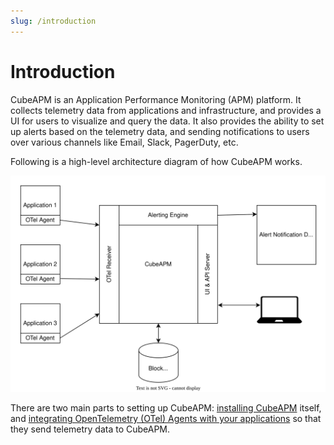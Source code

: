```yaml
---
slug: /introduction
---
```


# Introduction

CubeAPM is an Application Performance Monitoring (APM) platform. It collects telemetry data from applications and infrastructure, and provides a UI for users to visualize and query the data. It also provides the ability to set up alerts based on the telemetry data, and sending notifications to users over various channels like Email, Slack, PagerDuty, etc.

Following is a high-level architecture diagram of how CubeAPM works.

![CubeAPM Architecture](/img/architecture.svg)

There are two main parts to setting up CubeAPM: [installing CubeAPM](./Installation/01_install/01_install.md) itself, and [integrating OpenTelemetry (OTel) Agents with your applications](./Instrumentation/instrumentation.md) so that they send telemetry data to CubeAPM.
